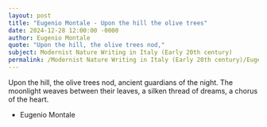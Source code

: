```yaml
---
layout: post
title: "Eugenio Montale - Upon the hill the olive trees"
date: 2024-12-28 12:00:00 -0000
author: Eugenio Montale
quote: "Upon the hill, the olive trees nod,"
subject: Modernist Nature Writing in Italy (Early 20th century)
permalink: /Modernist Nature Writing in Italy (Early 20th century)/Eugenio Montale/Eugenio Montale - Upon the hill the olive trees
---
```


Upon the hill, the olive trees nod,
ancient guardians of the night.
The moonlight weaves between their leaves,
a silken thread of dreams,
a chorus of the heart.

- Eugenio Montale
